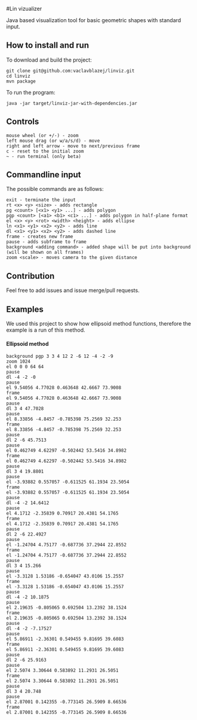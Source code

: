 #Lin vizualizer

Java based visualization tool for basic geometric shapes with standard input.

## How to install and run
To download and build the project:

    git clone git@github.com:vaclavblazej/linviz.git
    cd linviz
    mvn package

To run the program:

    java -jar target/linviz-jar-with-dependencies.jar

## Controls

    mouse wheel (or +/-) - zoom
    left mouse drag (or w/a/s/d) - move
    right and left arrow - move to next/previous frame
    c - reset to the initial zoom
    ~ - run terminal (only beta)
    

## Commandline input
The possible commands are as follows:

    exit - terminate the input
    rt <x> <y> <size> - adds rectangle
    pg <count> [<x1> <y1> ...] - adds polygon
    pgp <count> [<a1> <b1> <c1> ...] - adds polygon in half-plane format
    el <x> <y> <rot> <width> <height> - adds ellipse
    ln <x1> <y1> <x2> <y2> - adds line
    dl <x1> <y1> <x2> <y2> - adds dashed line
    frame - creates new frame
    pause - adds subframe to frame
    background <adding command> - added shape will be put into background (will be shown on all frames)
    zoom <scale> - moves camera to the given distance

## Contribution
Feel free to add issues and issue merge/pull requests.

## Examples
We used this project to show how ellipsoid method functions, therefore the example is a run of this method.

#### Ellipsoid method

    background pgp 3 3 4 12 2 -6 12 -4 -2 -9
    zoom 1024
    el 0 0 0 64 64
    pause
    dl -4 -2 -0
    pause
    el 9.54056 4.77028 0.463648 42.6667 73.9008
    frame
    el 9.54056 4.77028 0.463648 42.6667 73.9008
    pause
    dl 3 4 47.7028
    pause
    el 8.33856 -4.8457 -0.785398 75.2569 32.253
    frame
    el 8.33856 -4.8457 -0.785398 75.2569 32.253
    pause
    dl 2 -6 45.7513
    pause
    el 0.462749 4.62297 -0.502442 53.5416 34.8982
    frame
    el 0.462749 4.62297 -0.502442 53.5416 34.8982
    pause
    dl 3 4 19.8801
    pause
    el -3.93882 0.557057 -0.611525 61.1934 23.5054
    frame
    el -3.93882 0.557057 -0.611525 61.1934 23.5054
    pause
    dl -4 -2 14.6412
    pause
    el 4.1712 -2.35839 0.70917 20.4381 54.1765
    frame
    el 4.1712 -2.35839 0.70917 20.4381 54.1765
    pause
    dl 2 -6 22.4927
    pause
    el -1.24704 4.75177 -0.687736 37.2944 22.8552
    frame
    el -1.24704 4.75177 -0.687736 37.2944 22.8552
    pause
    dl 3 4 15.266
    pause
    el -3.3128 1.53186 -0.654047 43.0106 15.2557
    frame
    el -3.3128 1.53186 -0.654047 43.0106 15.2557
    pause
    dl -4 -2 10.1875
    pause
    el 2.19635 -0.805065 0.692504 13.2392 38.1524
    frame
    el 2.19635 -0.805065 0.692504 13.2392 38.1524
    pause
    dl -4 -2 -7.17527
    pause
    el 5.86911 -2.36301 0.549455 9.81695 39.6083
    frame
    el 5.86911 -2.36301 0.549455 9.81695 39.6083
    pause
    dl 2 -6 25.9163
    pause
    el 2.5074 3.30644 0.583892 11.2931 26.5051
    frame
    el 2.5074 3.30644 0.583892 11.2931 26.5051
    pause
    dl 3 4 20.748
    pause
    el 2.87001 0.142355 -0.773145 26.5909 8.66536
    frame
    el 2.87001 0.142355 -0.773145 26.5909 8.66536
